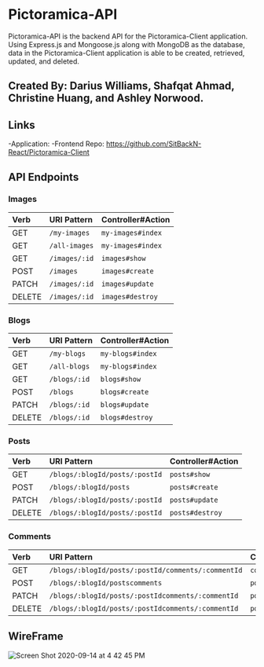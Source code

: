 # Pictoramica-API
Pictoramica-API is the backend API for the Pictoramica-Client application. Using Express.js and Mongoose.js along with MongoDB as the database, data in the Pictoramica-Client application is able to be created, retrieved, updated, and deleted.

## Created By: Darius Williams, Shafqat Ahmad, Christine Huang, and Ashley Norwood.

## Links
-Application:
-Frontend Repo: https://github.com/SitBackN-React/Pictoramica-Client

## API Endpoints
### Images
| Verb   | URI Pattern     | Controller#Action  |
|:-------|:----------------|:-------------------|
| GET    | `/my-images`    | `my-images#index`  |
| GET    | `/all-images`   | `my-images#index`  |
| GET    | `/images/:id`   | `images#show`      |
| POST   | `/images`       | `images#create`    |
| PATCH  | `/images/:id`   | `images#update`    |
| DELETE | `/images/:id`   | `images#destroy`   |


### Blogs
| Verb   | URI Pattern    | Controller#Action |
|:-------|:---------------|:------------------|
| GET    | `/my-blogs`    | `my-blogs#index`  |
| GET    | `/all-blogs`   | `my-blogs#index`  |
| GET    | `/blogs/:id`   | `blogs#show`      |
| POST   | `/blogs`       | `blogs#create`    |
| PATCH  | `/blogs/:id`   | `blogs#update`    |
| DELETE | `/blogs/:id`   | `blogs#destroy`   |


### Posts
| Verb   | URI Pattern                      | Controller#Action |
|:-------|:---------------------------------|:------------------|
| GET    | `/blogs/:blogId/posts/:postId`   | `posts#show`      |
| POST   | `/blogs/:blogId/posts`           | `posts#create`    |
| PATCH  | `/blogs/:blogId/posts/:postId`   | `posts#update`    |
| DELETE | `/blogs/:blogId/posts/:postId`   | `posts#destroy`   |


### Comments
| Verb   | URI Pattern                                          | Controller#Action |
|:-------|:-----------------------------------------------------|:------------------|
| GET    | `/blogs/:blogId/posts/:postId/comments/:commentId`   | `comments#show`   |
| POST   | `/blogs/:blogId/postscomments`                       | `posts#create`    |
| PATCH  | `/blogs/:blogId/posts/:postIdcomments/:commentId`    | `posts#update`    |
| DELETE | `/blogs/:blogId/posts/:postIdcomments/:commentId`    | `posts#destroy`   |


## WireFrame
![Screen Shot 2020-09-14 at 4 42 45 PM](https://user-images.githubusercontent.com/58965588/93526823-fe9bd680-f905-11ea-9d1a-cc365d94dc27.png)
